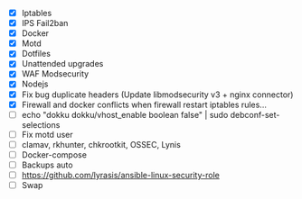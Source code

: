 - [x] Iptables
- [x] IPS Fail2ban
- [x] Docker
- [x] Motd
- [x] Dotfiles
- [x] Unattended upgrades
- [x] WAF Modsecurity
- [x] Nodejs
- [x] Fix bug duplicate headers (Update libmodsecurity v3 + nginx connector)
- [x] Firewall and docker conflicts when firewall restart iptables rules...
- [ ] echo "dokku dokku/vhost_enable boolean false" | sudo debconf-set-selections
- [ ] Fix motd user
- [ ] clamav, rkhunter, chkrootkit, OSSEC, Lynis
- [ ] Docker-compose
- [ ] Backups auto
- [ ] https://github.com/lyrasis/ansible-linux-security-role
- [ ] Swap
